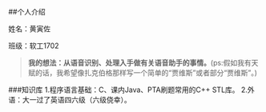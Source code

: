 ##个人介绍

姓名：黄寅佐

班级：软工1702

>**我的想法：从语音识别、处理入手做有关语音助手的事情。**(ps:假如我有天赋的话，我希望像扎克伯格那样写一个简单的“贾维斯”或者部分“贾维斯”。)

###知识库
1.程序语言基础：C、课内Java、PTA刷题常用的C++ STL库。
2.外语：大一过了英语四六级（六级侥幸）。
